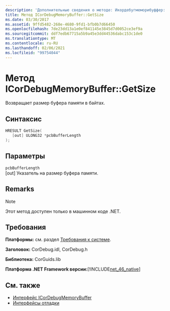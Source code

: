 ```yaml
---
description: 'Дополнительные сведения о методе: Икордебугмеморибуффер:: resize'
title: Метод ICorDebugMemoryBuffer::GetSize
ms.date: 03/30/2017
ms.assetid: 9ffd5482-268e-4680-9fd1-bfb0b7d66450
ms.openlocfilehash: 7de23dd13a1e0ef841145e3845d7d0052ce3ef9a
ms.sourcegitcommit: ddf7edb67715a5b9a45e3dd44536dabc153c1de0
ms.translationtype: MT
ms.contentlocale: ru-RU
ms.lasthandoff: 02/06/2021
ms.locfileid: "99754044"
---
```

# <a name="icordebugmemorybuffergetsize-method"></a>Метод ICorDebugMemoryBuffer::GetSize

Возвращает размер буфера памяти в байтах.  
  
## <a name="syntax"></a>Синтаксис  
  
```cpp  
HRESULT GetSize(  
   [out] ULONG32 *pcbBufferLength  
);  
```  
  
## <a name="parameters"></a>Параметры  

 `pcbBufferLength`  
 [out] Указатель на размер буфера памяти.  
  
## <a name="remarks"></a>Remarks  
  
> [!NOTE]
> Этот метод доступен только в машинном коде .NET.  
  
## <a name="requirements"></a>Требования  

 **Платформы:** см. раздел [Требования к системе](../../get-started/system-requirements.md).  
  
 **Заголовок:** CorDebug.idl, CorDebug.h  
  
 **Библиотека:** CorGuids.lib  
  
 **Платформа .NET Framework версии:**[!INCLUDE[net_46_native](../../../../includes/net-46-native-md.md)]  
  
## <a name="see-also"></a>См. также

- [Интерфейс ICorDebugMemoryBuffer](icordebugmemorybuffer-interface.md)
- [Интерфейсы отладки](debugging-interfaces.md)
